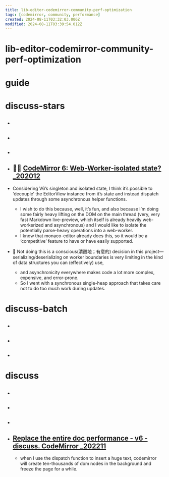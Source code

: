 ```yaml
---
title: lib-editor-codemirror-community-perf-optimization
tags: [codemirror, community, performance]
created: 2024-08-11T03:32:03.006Z
modified: 2024-08-11T03:39:54.012Z
---
```


# lib-editor-codemirror-community-perf-optimization


# guide

# discuss-stars
- ## 

- ## 

- ## 

- ## 🤔🫧 [CodeMirror 6: Web-Worker-isolated state? _202012](https://discuss.codemirror.net/t/codemirror-6-web-worker-isolated-state/2788)
- Considering V6’s singleton and isolated state, I think it’s possible to ‘decouple’ the EditorView instance from it’s state and instead dispatch updates through some asynchronous helper functions. 
  - I wish to do this because, well, it’s fun, and also because I’m doing some fairly heavy lifting on the DOM on the main thread (very, very fast Markdown live-preview, which itself is already heavily web-workerized and asynchronous) and I would like to isolate the potentially parse-heavy operations into a web-worker.
  - I know that monaco-editor already does this, so it would be a ‘competitive’ feature to have or have easily supported.
- 👷 Not doing this is a conscious(清醒地；有意的) decision in this project—serializing/deserializing on worker boundaries is very limiting in the kind of data structures you can (effectively) use, 
  - and asynchronicity everywhere makes code a lot more complex, expensive, and error-prone. 
  - So I went with a synchronous single-heap approach that takes care not to do too much work during updates.

# discuss-batch
- ## 

- ## 

- ## 
# discuss
- ## 

- ## 

- ## 

- ## [Replace the entire doc performance - v6 - discuss. CodeMirror _202211](https://discuss.codemirror.net/t/replace-the-entire-doc-performance/5289)
  - when I use the dispatch function to insert a huge text, codemirror will create ten-thousands of dom nodes in the background and freeze the page for a while.
